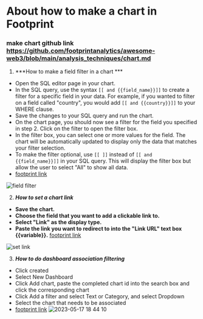 # About how to make a chart in Footprint
### make chart github link https://github.com/footprintanalytics/awesome-web3/blob/main/analysis_techniques/chart.md
1.  ***How to make a field filter in a chart ***

  - Open the SQL editor page in your chart.
  - In the SQL query, use the syntax `[[ and {{field_name}}]]` to create a filter for a specific field in your data. For example, if you wanted to filter on a field called "country", you would add `[[ and {{country}}]]` to your WHERE clause.
  - Save the changes to your SQL query and run the chart.
  - On the chart page, you should now see a filter for the field you specified in step 2. Click on the filter to open the filter box.
  - In the filter box, you can select one or more values for the field. The chart will be automatically updated to display only the data that matches your filter selection.
  - To make the filter optional, use `[[ ]]` instead of `[[ and {{field_name}}]]` in your SQL query. This will display the filter box but allow the user to select "All" to show all data.
  - [footprint link](https://www.footprint.network/chart/39952?editingOnLoad=true)
  
  ![field filter](https://user-images.githubusercontent.com/44665855/236614620-d1f647a2-7592-425c-8221-d2eb71c0e7d1.gif)
  
2. ***How to set a chart link***

 - **Save the chart.**
 - **Choose the field that you want to add a clickable link to.**
 - **Select "Link" as the display type.**
 - **Paste the link you want to redirect to into the "Link URL" text box {{variable}}.**
 [footprint link](https://www.footprint.network/@0xAlina/Game-Ranking)
 
![set link](https://github.com/footprintanalytics/awesome-web3/assets/44665855/5e4ba597-665d-43a2-9437-56d6ebb38e17)

3. ***How to do dashboard association filtering***
 - Click created
 - Select New Dashboard
 - Click Add chart, paste the completed chart id into the search box and click the corresponding chart
 - Click Add a filter and select Text or Category, and select Dropdown
 - Select the chart that needs to be associated
 - [footprint link](https://www.footprint.network/@Higi/zkSync-Airdrop-Checker?address=0x38c5e0f95b08b663602ec23223e7c0695d30410e)
 ![2023-05-17 18 44 10](https://github.com/footprintanalytics/awesome-web3/assets/44665855/66295e18-adf5-49eb-ba9a-d5448c917330)
